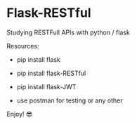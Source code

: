 # Flask-RESTful
Studying RESTFull APIs with python / flask

Resources:

- pip install flask

- pip install flask-RESTful

- pip install flask-JWT

- use postman for testing or any other

Enjoy! 😎
